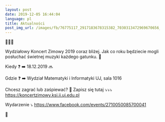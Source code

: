 ```yaml
---
layout: post
date: 2019-12-05 16:44:04
language: pl
title: Aktualności
post_img_url: /images/fb/76775117_2917183678315382_7030313472969670656_n.png
---
```


🎄🎄🎄

Wydziałowy Koncert Zimowy 2019 coraz bliżej. Jak co roku będziecie mogli posłuchać świetnej muzyki każdego gatunku. 🎼

Kiedy ❓
➡️ 18.12.2019 🔜

Gdzie ❓
➡️ Wydział Matematyki i Informatyki UJ, sala 1016

Chcesz zagrać lub zaśpiewać? 🎤
Zapisz się tutaj ⤵️⤵️⤵️
https://koncertzimowy.ksi.ii.uj.edu.pl

Wydarzenie ⤵️
https://www.facebook.com/events/2710050085700041

🥁